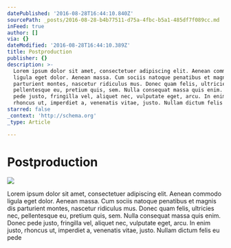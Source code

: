 ```yaml
---
datePublished: '2016-08-28T16:44:10.840Z'
sourcePath: _posts/2016-08-28-b4b77511-d75a-4fbc-b5a1-485df7f089cc.md
inFeed: true
author: []
via: {}
dateModified: '2016-08-28T16:44:10.389Z'
title: Postproduction
publisher: {}
description: >-
  Lorem ipsum dolor sit amet, consectetuer adipiscing elit. Aenean commodo
  ligula eget dolor. Aenean massa. Cum sociis natoque penatibus et magnis dis
  parturient montes, nascetur ridiculus mus. Donec quam felis, ultricies nec,
  pellentesque eu, pretium quis, sem. Nulla consequat massa quis enim. Donec
  pede justo, fringilla vel, aliquet nec, vulputate eget, arcu. In enim justo,
  rhoncus ut, imperdiet a, venenatis vitae, justo. Nullam dictum felis eu pede
starred: false
_context: 'http://schema.org'
_type: Article

---
```

# Postproduction
![](https://the-grid-user-content.s3-us-west-2.amazonaws.com/8472da63-c7d8-4c98-96c7-9c8a4c466865.jpg)

Lorem ipsum dolor sit amet, consectetuer adipiscing elit. Aenean commodo ligula eget dolor. Aenean massa. Cum sociis natoque penatibus et magnis dis parturient montes, nascetur ridiculus mus. Donec quam felis, ultricies nec, pellentesque eu, pretium quis, sem. Nulla consequat massa quis enim. Donec pede justo, fringilla vel, aliquet nec, vulputate eget, arcu. In enim justo, rhoncus ut, imperdiet a, venenatis vitae, justo. Nullam dictum felis eu pede